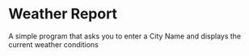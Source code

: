 # Weather Report 
A simple program that asks you to enter a City Name and displays the current weather conditions
